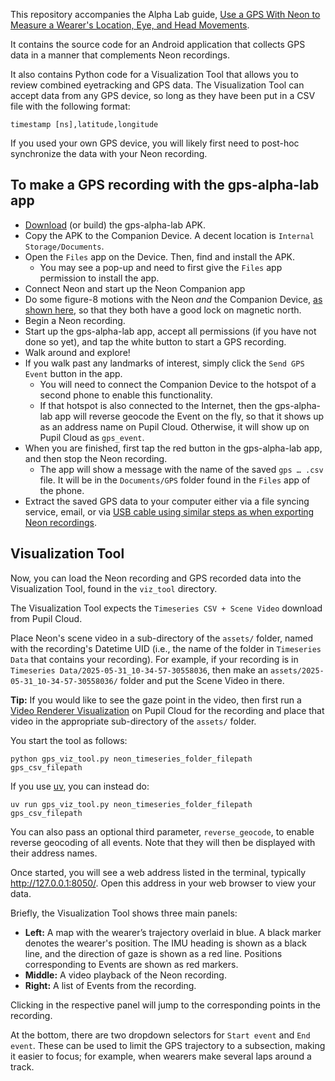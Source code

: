 This repository accompanies the Alpha Lab guide, [Use a GPS With Neon to Measure a Wearer's Location, Eye, and Head Movements](https://docs.pupil-labs.com/alpha-lab/gps/).

It contains the source code for an Android application that collects GPS data in a manner that complements Neon recordings.

It also contains Python code for a Visualization Tool that allows you to review combined eyetracking and GPS data. The Visualization Tool can accept data from any GPS device, so long as they have been put in a CSV file with the following format:

```
timestamp [ns],latitude,longitude
```

If you used your own GPS device, you will likely first need to post-hoc synchronize the data with your Neon recording.

## To make a GPS recording with the gps-alpha-lab app

- [Download](https://github.com/pupil-labs/gps-alpha-lab/releases) (or build) the gps-alpha-lab APK.
- Copy the APK to the Companion Device. A decent location is `Internal Storage/Documents`.
- Open the `Files` app on the Device. Then, find and install the APK.
  - You may see a pop-up and need to first give the `Files` app permission to install the app.
- Connect Neon and start up the Neon Companion app
- Do some figure-8 motions with the Neon _and_ the Companion Device, [as shown here](https://docs.pupil-labs.com/neon/data-collection/calibrating-the-imu/), so that they both have a good lock on magnetic north.
- Begin a Neon recording.
- Start up the gps-alpha-lab app, accept all permissions (if you have not done so yet), and tap the white button to start a GPS recording.
- Walk around and explore!
- If you walk past any landmarks of interest, simply click the `Send GPS Event` button in the app.
  - You will need to connect the Companion Device to the hotspot of a second phone to enable this functionality.
  - If that hotspot is also connected to the Internet, then the gps-alpha-lab app will reverse geocode the Event on the fly, so that it shows up as an address name on Pupil Cloud. Otherwise, it will show up on Pupil Cloud as `gps_event`.
- When you are finished, first tap the red button in the gps-alpha-lab app, and then stop the Neon recording.
  - The app will show a message with the name of the saved `gps … .csv` file. It will be in the `Documents/GPS` folder found in the `Files` app of the phone.
- Extract the saved GPS data to your computer either via a file syncing service, email, or via [USB cable using similar steps as when exporting Neon recordings](https://docs.pupil-labs.com/neon/data-collection/transfer-recordings-via-usb/).

## Visualization Tool

Now, you can load the Neon recording and GPS recorded data into the Visualization Tool, found in the `viz_tool` directory.

The Visualization Tool expects the `Timeseries CSV + Scene Video` download from Pupil Cloud.

Place Neon's scene video in a sub-directory of the `assets/` folder, named with the recording's Datetime UID (i.e., the name of the folder in `Timeseries Data` that contains your recording). For example, if your recording is in `Timeseries Data/2025-05-31_10-34-57-30558036`, then make an `assets/2025-05-31_10-34-57-30558036/` folder and put the Scene Video in there.

**Tip:** If you would like to see the gaze point in the video, then first run a [Video Renderer Visualization](https://docs.pupil-labs.com/neon/pupil-cloud/visualizations/video-renderer/) on Pupil Cloud for the recording and place that video in the appropriate sub-directory of the `assets/` folder.

You start the tool as follows:

```
python gps_viz_tool.py neon_timeseries_folder_filepath gps_csv_filepath
```

If you use [uv](https://docs.astral.sh/uv/), you can instead do:

```
uv run gps_viz_tool.py neon_timeseries_folder_filepath gps_csv_filepath
```

You can also pass an optional third parameter, `reverse_geocode`, to enable reverse geocoding of all events. Note that they will then be displayed with their address names.

Once started, you will see a web address listed in the terminal, typically http://127.0.0.1:8050/. Open this address in your web browser to view your data.

Briefly, the Visualization Tool shows three main panels:

- **Left:** A map with the wearer’s trajectory overlaid in blue. A black marker denotes the wearer's position. The IMU heading is shown as a black line, and the direction of gaze is shown as a red line. Positions corresponding to Events are shown as red markers.
- **Middle:** A video playback of the Neon recording.
- **Right:** A list of Events from the recording.

Clicking in the respective panel will jump to the corresponding points in the recording.

At the bottom, there are two dropdown selectors for `Start event` and `End event`. These can be used to limit the GPS trajectory to a subsection, making it easier to focus; for example, when wearers make several laps around a track.
